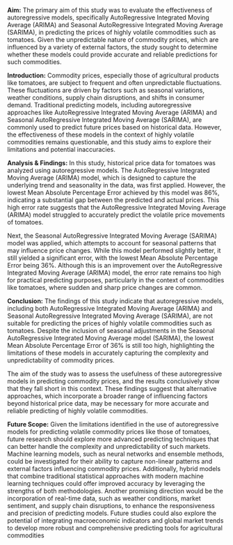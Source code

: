 **Aim:**
The primary aim of this study was to evaluate the effectiveness of autoregressive models, specifically AutoRegressive Integrated Moving Average (ARIMA) and Seasonal AutoRegressive Integrated Moving Average (SARIMA), in predicting the prices of highly volatile commodities such as tomatoes. Given the unpredictable nature of commodity prices, which are influenced by a variety of external factors, the study sought to determine whether these models could provide accurate and reliable predictions for such commodities.

**Introduction:**
Commodity prices, especially those of agricultural products like tomatoes, are subject to frequent and often unpredictable fluctuations. These fluctuations are driven by factors such as seasonal variations, weather conditions, supply chain disruptions, and shifts in consumer demand. Traditional predicting models, including autoregressive approaches like AutoRegressive Integrated Moving Average (ARIMA) and Seasonal AutoRegressive Integrated Moving Average (SARIMA), are commonly used to predict future prices based on historical data. However, the effectiveness of these models in the context of highly volatile commodities remains questionable, and this study aims to explore their limitations and potential inaccuracies.

**Analysis & Findings:**
In this study, historical price data for tomatoes was analyzed using autoregressive models. The AutoRegressive Integrated Moving Average (ARIMA) model, which is designed to capture the underlying trend and seasonality in the data, was first applied. However, the lowest Mean Absolute Percentage Error achieved by this model was 86%, indicating a substantial gap between the predicted and actual prices. This high error rate suggests that the AutoRegressive Integrated Moving Average (ARIMA) model struggled to accurately predict the volatile price movements of tomatoes.

Next, the Seasonal AutoRegressive Integrated Moving Average (SARIMA) model was applied, which attempts to account for seasonal patterns that may influence price changes. While this model performed slightly better, it still yielded a significant error, with the lowest Mean Absolute Percentage Error being 36%. Although this is an improvement over the AutoRegressive Integrated Moving Average (ARIMA) model, the error rate remains too high for practical predicting purposes, particularly in the context of commodities like tomatoes, where sudden and sharp price changes are common.

**Conclusion:**
The findings of this study indicate that autoregressive models, including both AutoRegressive Integrated Moving Average (ARIMA) and Seasonal AutoRegressive Integrated Moving Average (SARIMA), are not suitable for predicting the prices of highly volatile commodities such as tomatoes. Despite the inclusion of seasonal adjustments in the Seasonal AutoRegressive Integrated Moving Average model (SARIMA), the lowest Mean Absolute Percentage Error of 36% is still too high, highlighting the limitations of these models in accurately capturing the complexity and unpredictability of commodity prices.

The aim of the study was to assess the usefulness of these autoregressive models in predicting commodity prices, and the results conclusively show that they fall short in this context. These findings suggest that alternative approaches, which incorporate a broader range of influencing factors beyond historical price data, may be necessary for more accurate and reliable predicting of highly volatile commodities.

**Future Scope:**
Given the limitations identified in the use of autoregressive models for predicting volatile commodity prices like those of tomatoes, future research should explore more advanced predicting techniques that can better handle the complexity and unpredictability of such markets. Machine learning models, such as neural networks and ensemble methods, could be investigated for their ability to capture non-linear patterns and external factors influencing commodity prices. Additionally, hybrid models that combine traditional statistical approaches with modern machine learning techniques could offer improved accuracy by leveraging the strengths of both methodologies. Another promising direction would be the incorporation of real-time data, such as weather conditions, market sentiment, and supply chain disruptions, to enhance the responsiveness and precision of predicting models. Future studies could also explore the potential of integrating macroeconomic indicators and global market trends to develop more robust and comprehensive predicting tools for agricultural commodities
